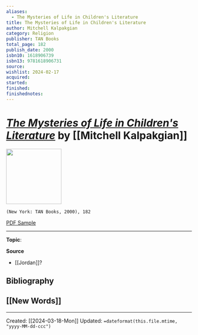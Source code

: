 ```yaml
---
aliases:
  - The Mysteries of Life in Children's Literature
title: The Mysteries of Life in Children's Literature
author: Mitchell Kalpakgian
category: Religion
publisher: TAN Books
total_page: 182
publish_date: 2000
isbn10: 1618906739
isbn13: 9781618906731
source: 
wishlist: 2024-02-17
acquired: 
started: 
finished: 
finishednotes:
---
```

# *[The Mysteries of Life in Children's Literature]()* by [[Mitchell Kalpakgian]]

<img src="http://books.google.com/books/content?id=VUAqCgAAQBAJ&printsec=frontcover&img=1&zoom=1&edge=curl&source=gbs_api" width=150>

`(New York: TAN Books, 2000), 182`

[PDF Sample](https://tanbooks.com/content/Preview_MysteriesOfLIfeInChildrensLit.pdf)

--- 
**Topic**: 

**Source**
- [[Jordan]]?

**Bibliography**
- 
 
**[[New Words]]**
- 

---
Created: [[2024-03-18-Mon]]
Updated: `=dateformat(this.file.mtime, "yyyy-MM-dd-ccc")`